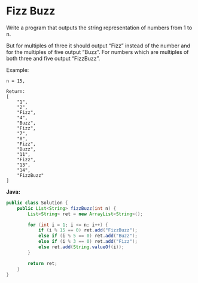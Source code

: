 # Fizz Buzz

Write a program that outputs the string representation of numbers from 1 to n.

But for multiples of three it should output “Fizz” instead of the number and for the multiples of five output “Buzz”. For numbers which are multiples of both three and five output “FizzBuzz”.

Example:

    n = 15,

    Return:
    [
        "1",
        "2",
        "Fizz",
        "4",
        "Buzz",
        "Fizz",
        "7",
        "8",
        "Fizz",
        "Buzz",
        "11",
        "Fizz",
        "13",
        "14",
        "FizzBuzz"
    ]

**Java:**
```java
public class Solution {
    public List<String> fizzBuzz(int n) {
        List<String> ret = new ArrayList<String>();

        for (int i = 1; i <= n; i++) {
            if (i % 15 == 0) ret.add("FizzBuzz");
            else if (i % 5 == 0) ret.add("Buzz");
            else if (i % 3 == 0) ret.add("Fizz");
            else ret.add(String.valueOf(i));
        }

        return ret;
    }
}
```
